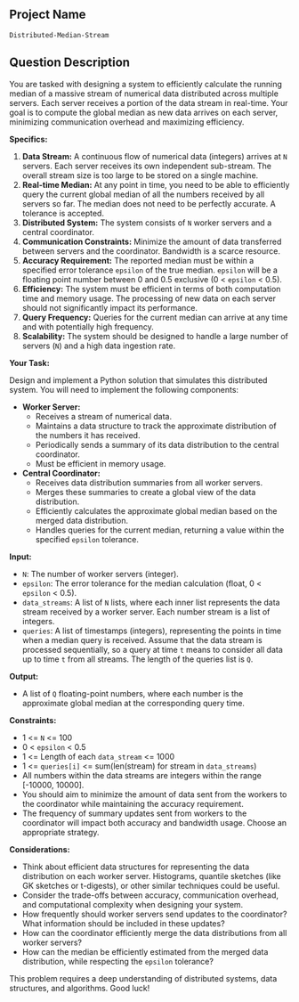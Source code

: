 ## Project Name

```
Distributed-Median-Stream
```

## Question Description

You are tasked with designing a system to efficiently calculate the running median of a massive stream of numerical data distributed across multiple servers. Each server receives a portion of the data stream in real-time. Your goal is to compute the global median as new data arrives on each server, minimizing communication overhead and maximizing efficiency.

**Specifics:**

1.  **Data Stream:** A continuous flow of numerical data (integers) arrives at `N` servers. Each server receives its own independent sub-stream. The overall stream size is too large to be stored on a single machine.
2.  **Real-time Median:** At any point in time, you need to be able to efficiently query the current global median of all the numbers received by all servers so far.  The median does not need to be perfectly accurate. A tolerance is accepted.
3.  **Distributed System:** The system consists of `N` worker servers and a central coordinator.
4.  **Communication Constraints:**  Minimize the amount of data transferred between servers and the coordinator.  Bandwidth is a scarce resource.
5.  **Accuracy Requirement:** The reported median must be within a specified error tolerance `epsilon` of the true median.  `epsilon` will be a floating point number between 0 and 0.5 exclusive (0 < `epsilon` < 0.5).
6.  **Efficiency:** The system must be efficient in terms of both computation time and memory usage. The processing of new data on each server should not significantly impact its performance.
7.  **Query Frequency:** Queries for the current median can arrive at any time and with potentially high frequency.
8.  **Scalability:** The system should be designed to handle a large number of servers (`N`) and a high data ingestion rate.

**Your Task:**

Design and implement a Python solution that simulates this distributed system. You will need to implement the following components:

*   **Worker Server:**
    *   Receives a stream of numerical data.
    *   Maintains a data structure to track the approximate distribution of the numbers it has received.
    *   Periodically sends a summary of its data distribution to the central coordinator.
    *   Must be efficient in memory usage.
*   **Central Coordinator:**
    *   Receives data distribution summaries from all worker servers.
    *   Merges these summaries to create a global view of the data distribution.
    *   Efficiently calculates the approximate global median based on the merged data distribution.
    *   Handles queries for the current median, returning a value within the specified `epsilon` tolerance.

**Input:**

*   `N`: The number of worker servers (integer).
*   `epsilon`: The error tolerance for the median calculation (float, 0 < `epsilon` < 0.5).
*   `data_streams`: A list of `N` lists, where each inner list represents the data stream received by a worker server.  Each number stream is a list of integers.
*   `queries`: A list of timestamps (integers), representing the points in time when a median query is received.  Assume that the data stream is processed sequentially, so a query at time `t` means to consider all data up to time `t` from all streams. The length of the queries list is `Q`.

**Output:**

*   A list of `Q` floating-point numbers, where each number is the approximate global median at the corresponding query time.

**Constraints:**

*   1 <= `N` <= 100
*   0 < `epsilon` < 0.5
*   1 <= Length of each `data_stream` <= 1000
*   1 <= `queries[i]` <= sum(len(stream) for stream in `data_streams`)
*   All numbers within the data streams are integers within the range [-10000, 10000].
*   You should aim to minimize the amount of data sent from the workers to the coordinator while maintaining the accuracy requirement.
*   The frequency of summary updates sent from workers to the coordinator will impact both accuracy and bandwidth usage. Choose an appropriate strategy.

**Considerations:**

*   Think about efficient data structures for representing the data distribution on each worker server.  Histograms, quantile sketches (like GK sketches or t-digests), or other similar techniques could be useful.
*   Consider the trade-offs between accuracy, communication overhead, and computational complexity when designing your system.
*   How frequently should worker servers send updates to the coordinator? What information should be included in these updates?
*   How can the coordinator efficiently merge the data distributions from all worker servers?
*   How can the median be efficiently estimated from the merged data distribution, while respecting the `epsilon` tolerance?

This problem requires a deep understanding of distributed systems, data structures, and algorithms. Good luck!
